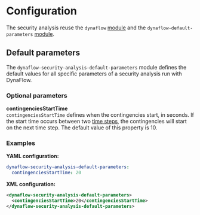 # Configuration

The security analysis reuse the `dynaflow` [module](../load_flow/configuration.md#dynaflow-configuration)
and the `dynaflow-default-parameters` [module](../load_flow/configuration.md#default-parameters).

## Default parameters
The `dynaflow-security-analysis-default-parameters` module defines the default values for all specific parameters of a security analysis run with DynaFlow.  

### Optional parameters

**contingenciesStartTime**  
`contingenciesStartTime` defines when the contingencies start, in seconds.
If the start time occurs between two [time steps](../load_flow/configuration.md#optional-parameters), the contingencies will start on the next time step.
The default value of this property is 10.

### Examples

**YAML configuration:**
```yaml
dynaflow-security-analysis-default-parameters:
  contingenciesStartTime: 20
```

**XML configuration:**
```xml
<dynaflow-security-analysis-default-parameters>
  <contingenciesStartTime>20</contingenciesStartTime>
</dynaflow-security-analysis-default-parameters>
```